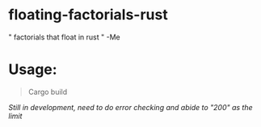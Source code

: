 # floating-factorials-rust
" factorials that float in rust " -Me

# Usage:

> Cargo build

*Still in development, need to do error checking and abide to "200" as the limit*

